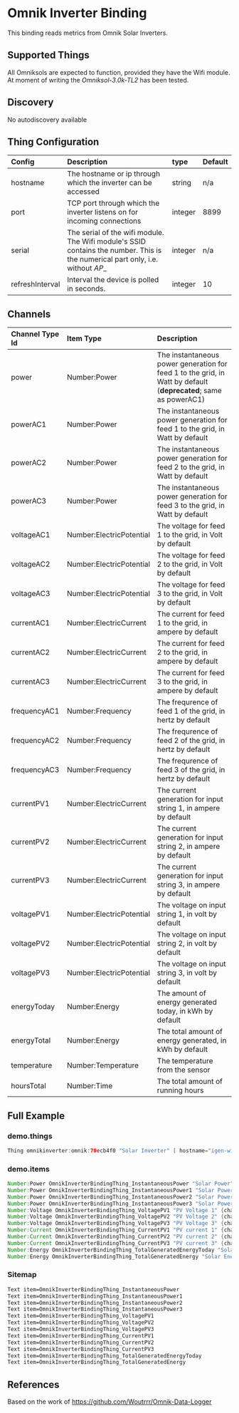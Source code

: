 # Omnik Inverter Binding

This binding reads metrics from Omnik Solar Inverters.

## Supported Things

All Omniksols are expected to function, provided they have the Wifi module. At
moment of writing the _Omniksol-3.0k-TL2_ has been tested.

## Discovery

No autodiscovery available

## Thing Configuration

| Config          | Description                                                                                                                    | type    | Default |
|:----------------|:-------------------------------------------------------------------------------------------------------------------------------|:--------|:--------|
| hostname        | The hostname or ip through which the inverter can be accessed                                                                  | string  | n/a     |
| port            | TCP port through which the inverter listens on for incoming connections                                                        | integer | 8899    |
| serial          | The serial of the wifi module. The Wifi module's SSID contains the number. This is the numerical part only, i.e. without _AP__ | integer | n/a     |
| refreshInterval | Interval the device is polled in seconds.                                                                                      | integer | 10      |

## Channels

| Channel Type Id | Item Type                | Description                                                                                                      |
|:----------------|:-------------------------|:-----------------------------------------------------------------------------------------------------------------|
| power           | Number:Power             | The instantaneous power generation for feed 1 to the grid, in Watt by default (**deprecated**; same as powerAC1) |
| powerAC1        | Number:Power             | The instantaneous power generation for feed 1 to the grid, in Watt by default                                    |
| powerAC2        | Number:Power             | The instantaneous power generation for feed 2 to the grid, in Watt by default                                    |
| powerAC3        | Number:Power             | The instantaneous power generation for feed 3 to the grid, in Watt by default                                    |
| voltageAC1      | Number:ElectricPotential | The voltage for feed 1 to the grid, in Volt by default                                                           |
| voltageAC2      | Number:ElectricPotential | The voltage for feed 2 to the grid, in Volt by default                                                           |
| voltageAC3      | Number:ElectricPotential | The voltage for feed 3 to the grid, in Volt by default                                                           |
| currentAC1      | Number:ElectricCurrent   | The current for feed 1 to the grid, in ampere by default                                                         |
| currentAC2      | Number:ElectricCurrent   | The current for feed 2 to the grid, in ampere by default                                                         |
| currentAC3      | Number:ElectricCurrent   | The current for feed 3 to the grid, in ampere by default                                                         |
| frequencyAC1    | Number:Frequency         | The frequrence of feed 1 of the grid, in hertz by default                                                        |
| frequencyAC2    | Number:Frequency         | The frequrence of feed 2 of the grid, in hertz by default                                                        |
| frequencyAC3    | Number:Frequency         | The frequrence of feed 3 of the grid, in hertz by default                                                        |
| currentPV1      | Number:ElectricCurrent   | The current generation for input string 1, in ampere by default                                                  |
| currentPV2      | Number:ElectricCurrent   | The current generation for input string 2, in ampere by default                                                  |
| currentPV3      | Number:ElectricCurrent   | The current generation for input string 3, in ampere by default                                                  |
| voltagePV1      | Number:ElectricPotential | The voltage on input string 1, in volt by default                                                                |
| voltagePV2      | Number:ElectricPotential | The voltage on input string 2, in volt by default                                                                |
| voltagePV3      | Number:ElectricPotential | The voltage on input string 3, in volt by default                                                                |
| energyToday     | Number:Energy            | The amount of energy generated today, in kWh by default                                                          |
| energyTotal     | Number:Energy            | The total amount of energy generated, in kWh by default                                                          |
| temperature     | Number:Temperature       | The temperature from the sensor                                                                                  |
| hoursTotal      | Number:Time              | The total amount of running hours                                                                                |

## Full Example

### demo.things

```java
Thing omnikinverter:omnik:70ecb4f0 "Solar Inverter" [ hostname="igen-wifi.lan",serial=604455290]
```

### demo.items

```java
Number:Power OmnikInverterBindingThing_InstantaneousPower "Solar Power" <sun> {channel="omnikinverter:omnik:70ecb4f0:power"}
Number:Power OmnikInverterBindingThing_InstantaneousPower1 "Solar Power 1" <sun> {channel="omnikinverter:omnik:70ecb4f0:powerAC1"}
Number:Power OmnikInverterBindingThing_InstantaneousPower2 "Solar Power 2" <sun> {channel="omnikinverter:omnik:70ecb4f0:powerAC2"}
Number:Power OmnikInverterBindingThing_InstantaneousPower3 "Solar Power 3" <sun> {channel="omnikinverter:omnik:70ecb4f0:powerAC3"}
Number:Voltage OmnikInverterBindingThing_VoltagePV1 "PV Voltage 1" {channel="omnikinverter:omnik:70ecb4f0:voltagePV1"}
Number:Voltage OmnikInverterBindingThing_VoltagePV2 "PV Voltage 2" {channel="omnikinverter:omnik:70ecb4f0:voltagePV2"}
Number:Voltage OmnikInverterBindingThing_VoltagePV3 "PV Voltage 3" {channel="omnikinverter:omnik:70ecb4f0:voltagePV3"}
Number:Current OmnikInverterBindingThing_CurrentPV1 "PV current 1" {channel="omnikinverter:omnik:70ecb4f0:currentPV1"}
Number:Current OmnikInverterBindingThing_CurrentPV2 "PV current 2" {channel="omnikinverter:omnik:70ecb4f0:currentPV2"}
Number:Current OmnikInverterBindingThing_CurrentPV3 "PV current 3" {channel="omnikinverter:omnik:70ecb4f0:currentPV3"}
Number:Energy OmnikInverterBindingThing_TotalGeneratedEnergyToday "Solar Energy Today" <sun> {channel="omnikinverter:omnik:70ecb4f0:energyToday"}
Number:Energy OmnikInverterBindingThing_TotalGeneratedEnergy "Solar Energy Total" {channel="omnikinverter:omnik:70ecb4f0:energyTotal"}
```

### Sitemap

```perl
Text item=OmnikInverterBindingThing_InstantaneousPower
Text item=OmnikInverterBindingThing_InstantaneousPower1
Text item=OmnikInverterBindingThing_InstantaneousPower2
Text item=OmnikInverterBindingThing_InstantaneousPower3
Text item=OmnikInverterBindingThing_VoltagePV1
Text item=OmnikInverterBindingThing_VoltagePV2
Text item=OmnikInverterBindingThing_VoltagePV3
Text item=OmnikInverterBindingThing_CurrentPV1
Text item=OmnikInverterBindingThing_CurrentPV2
Text item=OmnikInverterBindingThing_CurrentPV3
Text item=OmnikInverterBindingThing_TotalGeneratedEnergyToday
Text item=OmnikInverterBindingThing_TotalGeneratedEnergy
```

## References

Based on the work of <https://github.com/Woutrrr/Omnik-Data-Logger>
